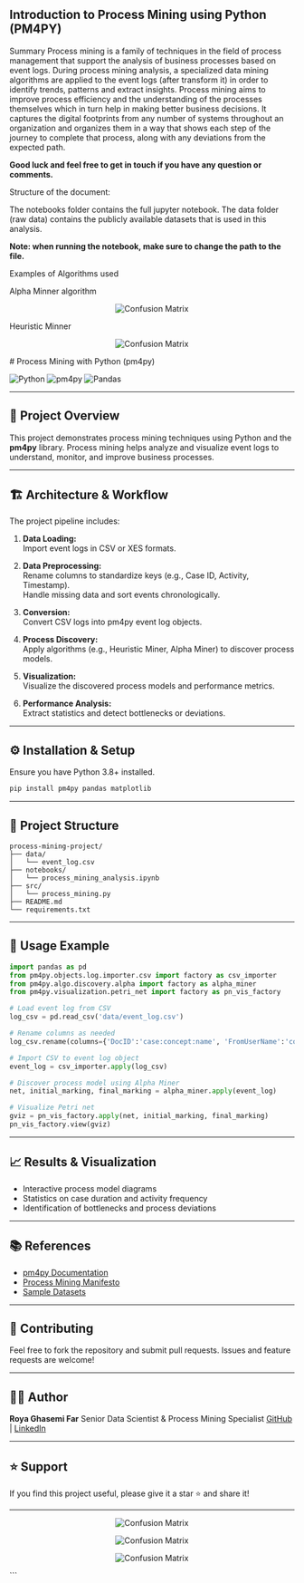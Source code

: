 ## Introduction to Process Mining using Python (PM4PY)
Summary
Process mining is a family of techniques in the field of process management that support the analysis of business processes based on event logs. During process mining analysis, a specialized data mining algorithms are applied to the event logs (after transform it) in order to identify trends, patterns and extract insights. Process mining aims to improve process efficiency and the understanding of the processes themselves which in turn help in making better business decisions. It captures the digital footprints from any number of systems throughout an organization and organizes them in a way that shows each step of the journey to complete that process, along with any deviations from the expected path.

**Good luck and feel free to get in touch if you have any question or comments.**

Structure of the document:

The notebooks folder contains the full jupyter notebook. The data folder (raw data) contains the publicly available datasets that is used in this analysis.

**Note: when running the notebook, make sure to change the path to the file.**

Examples of Algorithms used





Alpha Minner algorithm
<p align="center">
  <img src="alpha_miner_petri_net.png"  alt="Confusion Matrix">
</p>
Heuristic Minner
<p align="center">
  <img src="Heurstic_miner.png"  alt="Confusion Matrix">
</p>
# Process Mining with Python (pm4py)

![Python](https://img.shields.io/badge/Python-3.8+-blue)
![pm4py](https://img.shields.io/badge/pm4py-2.x-orange)
![Pandas](https://img.shields.io/badge/Pandas-1.x-green)

---

## 📌 Project Overview

This project demonstrates process mining techniques using Python and the **pm4py** library. Process mining helps analyze and visualize event logs to understand, monitor, and improve business processes.

---

## 🏗️ Architecture & Workflow

The project pipeline includes:

1. **Data Loading:**  
   Import event logs in CSV or XES formats.

2. **Data Preprocessing:**  
   Rename columns to standardize keys (e.g., Case ID, Activity, Timestamp).  
   Handle missing data and sort events chronologically.

3. **Conversion:**  
   Convert CSV logs into pm4py event log objects.

4. **Process Discovery:**  
   Apply algorithms (e.g., Heuristic Miner, Alpha Miner) to discover process models.

5. **Visualization:**  
   Visualize the discovered process models and performance metrics.

6. **Performance Analysis:**  
   Extract statistics and detect bottlenecks or deviations.

---

## ⚙️ Installation & Setup

Ensure you have Python 3.8+ installed.

```bash
pip install pm4py pandas matplotlib
````

---

## 🧰 Project Structure

```
process-mining-project/
├── data/
│   └── event_log.csv
├── notebooks/
│   └── process_mining_analysis.ipynb
├── src/
│   └── process_mining.py
├── README.md
└── requirements.txt
```

---

## 🚀 Usage Example

```python
import pandas as pd
from pm4py.objects.log.importer.csv import factory as csv_importer
from pm4py.algo.discovery.alpha import factory as alpha_miner
from pm4py.visualization.petri_net import factory as pn_vis_factory

# Load event log from CSV
log_csv = pd.read_csv('data/event_log.csv')

# Rename columns as needed
log_csv.rename(columns={'DocID':'case:concept:name', 'FromUserName':'concept:name', 'ref':'time:timestamp'}, inplace=True)

# Import CSV to event log object
event_log = csv_importer.apply(log_csv)

# Discover process model using Alpha Miner
net, initial_marking, final_marking = alpha_miner.apply(event_log)

# Visualize Petri net
gviz = pn_vis_factory.apply(net, initial_marking, final_marking)
pn_vis_factory.view(gviz)
```

---

## 📈 Results & Visualization

* Interactive process model diagrams
* Statistics on case duration and activity frequency
* Identification of bottlenecks and process deviations

---

## 📚 References

* [pm4py Documentation](https://pm4py.fit.fraunhofer.de/documentation)
* [Process Mining Manifesto](https://www.win.tue.nl/ieeetfpm/doku.php?id=process_mining_manifesto)
* [Sample Datasets](https://data.4tu.nl/repository/uuid:9f6f0f29-5867-4206-8a1d-ec7c7e381cd2)

---

## 🤝 Contributing

Feel free to fork the repository and submit pull requests. Issues and feature requests are welcome!

---

## 👨‍💻 Author

**Roya Ghasemi Far**
Senior Data Scientist & Process Mining Specialist
[GitHub](https://github.com/roya-ghasemi) | [LinkedIn](https://www.linkedin.com/in/roya-ghasemi)

---

## ⭐️ Support

If you find this project useful, please give it a star ⭐ and share it!

---
<p align="center">
  <img src="1.jpg"  alt="Confusion Matrix">
</p><p align="center">
  <img src="r2.jpg"  alt="Confusion Matrix">
</p><p align="center">
  <img src="r3.jpg"  alt="Confusion Matrix">
</p>
```


